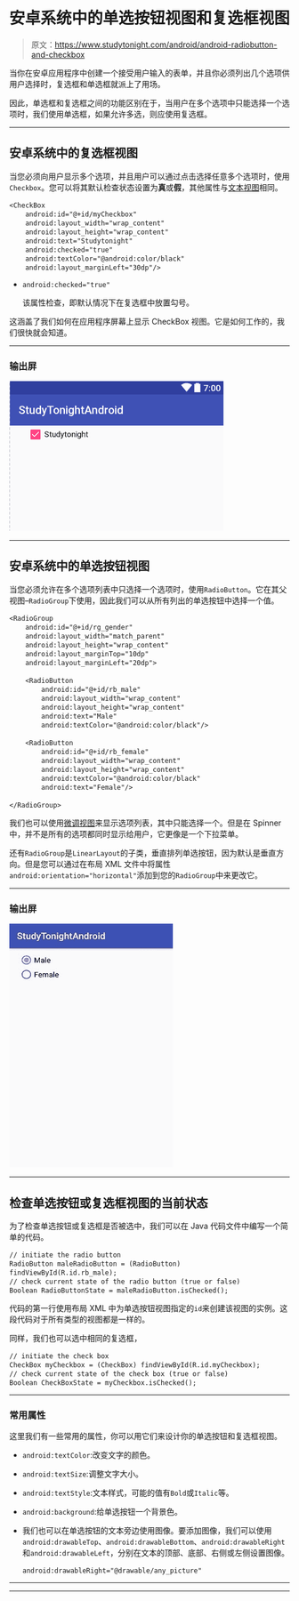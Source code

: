 # 安卓系统中的单选按钮视图和复选框视图

> 原文：<https://www.studytonight.com/android/android-radiobutton-and-checkbox>

当你在安卓应用程序中创建一个接受用户输入的表单，并且你必须列出几个选项供用户选择时，复选框和单选框就派上了用场。

因此，单选框和复选框之间的功能区别在于，当用户在多个选项中只能选择一个选项时，我们使用单选框，如果允许多选，则应使用复选框。

* * *

## 安卓系统中的复选框视图

当您必须向用户显示多个选项，并且用户可以通过点击选择任意多个选项时，使用`Checkbox`。您可以将其默认检查状态设置为**真**或**假**，其他属性与[文本视图](android-textview)相同。

```
<CheckBox
    android:id="@+id/myCheckbox"
    android:layout_width="wrap_content"
    android:layout_height="wrap_content"
    android:text="Studytonight"
    android:checked="true"
    android:textColor="@android:color/black"
    android:layout_marginLeft="30dp"/>
```

*   `android:checked="true"`

    该属性检查，即默认情况下在复选框中放置勾号。

这涵盖了我们如何在应用程序屏幕上显示 CheckBox 视图。它是如何工作的，我们很快就会知道。

* * *

### 输出屏

![CheckBox View in Android](img/cfc0b5e6135697620f1a3e0c17fb51e1.png)

* * *

## 安卓系统中的单选按钮视图

当您必须允许在多个选项列表中只选择一个选项时，使用`RadioButton`。它在其父视图–`RadioGroup`下使用，因此我们可以从所有列出的单选按钮中选择一个值。

```
<RadioGroup
    android:id="@+id/rg_gender"
    android:layout_width="match_parent"
    android:layout_height="wrap_content"
    android:layout_marginTop="10dp"
    android:layout_marginLeft="20dp">

    <RadioButton
        android:id="@+id/rb_male"
        android:layout_width="wrap_content"
        android:layout_height="wrap_content"
        android:text="Male"
        android:textColor="@android:color/black"/>

    <RadioButton
        android:id="@+id/rb_female"
        android:layout_width="wrap_content"
        android:layout_height="wrap_content"
        android:textColor="@android:color/black"
        android:text="Female"/>

</RadioGroup>
```

我们也可以使用[微调视图](spinner-in-android)来显示选项列表，其中只能选择一个。但是在 Spinner 中，并不是所有的选项都同时显示给用户，它更像是一个下拉菜单。

还有`RadioGroup`是`LinearLayout`的子类，垂直排列单选按钮，因为默认是垂直方向。但是您可以通过在布局 XML 文件中将属性`android:orientation="horizontal"`添加到您的`RadioGroup`中来更改它。

* * *

### 输出屏

![radioButton View in Android](img/104879a7771bcd0a72a395dd39e09788.png)

* * *

## 检查单选按钮或复选框视图的当前状态

为了检查单选按钮或复选框是否被选中，我们可以在 Java 代码文件中编写一个简单的代码。

```
// initiate the radio button
RadioButton maleRadioButton = (RadioButton) findViewById(R.id.rb_male); 
// check current state of the radio button (true or false)
Boolean RadioButtonState = maleRadioButton.isChecked();
```

代码的第一行使用布局 XML 中为单选按钮视图指定的`id`来创建该视图的实例。这段代码对于所有类型的视图都是一样的。

同样，我们也可以选中相同的复选框，

```
// initiate the check box
CheckBox myCheckbox = (CheckBox) findViewById(R.id.myCheckbox); 
// check current state of the check box (true or false)
Boolean CheckBoxState = myCheckbox.isChecked();
```

* * *

### 常用属性

这里我们有一些常用的属性，你可以用它们来设计你的单选按钮和复选框视图。

*   `android:textColor`:改变文字的颜色。
*   `android:textSize`:调整文字大小。
*   `android:textStyle`:文本样式，可能的值有`Bold`或`Italic`等。
*   `android:background`:给单选按钮一个背景色。
*   我们也可以在单选按钮的文本旁边使用图像。要添加图像，我们可以使用`android:drawableTop`、`android:drawableBottom`、`android:drawableRight`和`android:drawableLeft`，分别在文本的顶部、底部、右侧或左侧设置图像。

    ```
    android:drawableRight="@drawable/any_picture"
    ```

* * *

* * *